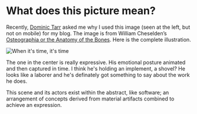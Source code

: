 # What does this picture mean?

Recently, [Dominic Tarr][0] asked me why I used this image (seen at the left, 
but not on mobile) for my blog. The image is from William Cheselden’s 
[Osteographia or the Anatomy of the Bones][1]. Here is the complete 
illustration.

![When it's time, it's time](img/pictures/whenitstimeitstime.jpeg)

The one in the center is really expressive. His emotional posture animated and
then captured in time. I think he's holding an implement, a shovel? He looks 
like a laborer and he's definately got something to say about the work he does.

This scene and its actors exist within the abstract, like software; an 
arrangement of concepts derived from material artifacts combined to achieve 
an expression.

[0]:github.com/dominictarr
[1]:http://publicdomainreview.org/2012/06/11/cheseldens-osteographia-1733/